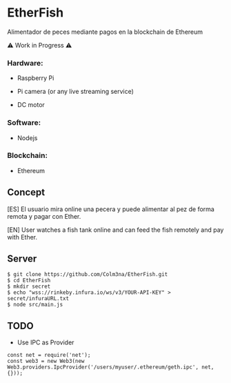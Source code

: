# EtherFish
Alimentador de peces mediante pagos en la blockchain de Ethereum

:warning: Work in Progress :warning:

### Hardware:

  - Raspberry Pi
  
  - Pi camera (or any live streaming service)
  
  - DC motor

### Software:

  - Nodejs

### Blockchain:

  - Ethereum

## Concept
[ES] El usuario mira online una pecera y puede alimentar al pez de forma remota y pagar con Ether.

[EN] User watches a fish tank online and can feed the fish remotely and pay with Ether.

## Server

```
$ git clone https://github.com/Colm3na/EtherFish.git
$ cd EtherFish
$ mkdir secret
$ echo "wss://rinkeby.infura.io/ws/v3/YOUR-API-KEY" > secret/infuraURL.txt
$ node src/main.js
```

## TODO

- Use IPC as Provider
```
const net = require('net');
const web3 = new Web3(new Web3.providers.IpcProvider('/users/myuser/.ethereum/geth.ipc', net, {}));
```
